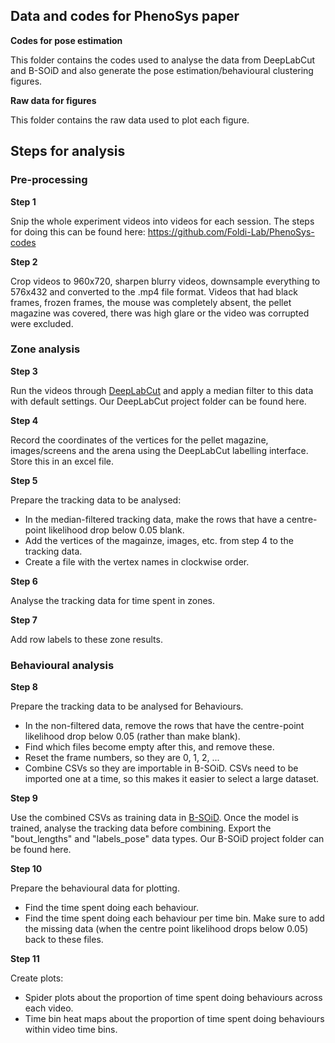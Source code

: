## Data and codes for PhenoSys paper

__Codes for pose estimation__

This folder contains the codes used to analyse the data from DeepLabCut and B-SOiD and also generate the pose estimation/behavioural clustering figures.

__Raw data for figures__

This folder contains the raw data used to plot each figure.

## Steps for analysis

### Pre-processing

__Step 1__

Snip the whole experiment videos into videos for each session.
The steps for doing this can be found here: https://github.com/Foldi-Lab/PhenoSys-codes

__Step 2__

Crop videos to 960x720, sharpen blurry videos, downsample everything to 576x432 and converted to the .mp4 file format. Videos that had black frames, frozen frames, the mouse was completely absent, the pellet magazine was covered, there was high glare or the video was corrupted were excluded.

### Zone analysis

__Step 3__

Run the videos through [DeepLabCut](https://github.com/DeepLabCut/DeepLabCut) and apply a median filter to this data with default settings.
Our DeepLabCut project folder can be found here.

__Step 4__

Record the coordinates of the vertices for the pellet magazine, images/screens and the arena using the DeepLabCut labelling interface. Store this in an excel file.

__Step 5__

Prepare the tracking data to be analysed:
* In the median-filtered tracking data, make the rows that have a centre-point likelihood drop below 0.05 blank.
* Add the vertices of the magainze, images, etc. from step 4 to the tracking data.
* Create a file with the vertex names in clockwise order.

__Step 6__

Analyse the tracking data for time spent in zones.

__Step 7__

Add row labels to these zone results.

### Behavioural analysis

__Step 8__

Prepare the tracking data to be analysed for Behaviours.
* In the non-filtered data, remove the rows that have the centre-point likelihood drop below 0.05 (rather than make blank).
* Find which files become empty after this, and remove these.
* Reset the frame numbers, so they are 0, 1, 2, ...
* Combine CSVs so they are importable in B-SOiD. CSVs need to be imported one at a time, so this makes it easier to select a large dataset.

__Step 9__

Use the combined CSVs as training data in [B-SOiD](https://github.com/YttriLab/B-SOID).
Once the model is trained, analyse the tracking data before combining.
Export the "bout_lengths" and "labels_pose" data types.
Our B-SOiD project folder can be found here.

__Step 10__

Prepare the behavioural data for plotting.
* Find the time spent doing each behaviour.
* Find the time spent doing each behaviour per time bin. Make sure to add the missing data (when the centre point likelihood drops below 0.05) back to these files.

__Step 11__

Create plots:
* Spider plots about the proportion of time spent doing behaviours across each video.
* Time bin heat maps about the proportion of time spent doing behaviours within video time bins.
